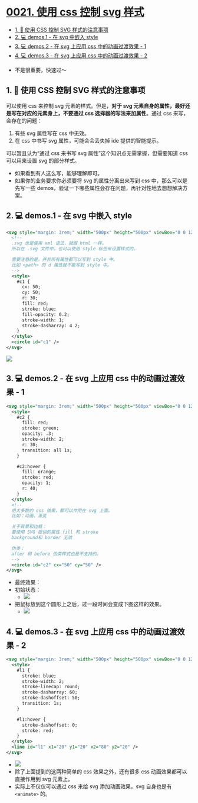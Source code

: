 # [0021. 使用 css 控制 svg 样式](https://github.com/Tdahuyou/svg/tree/main/0021.%20%E4%BD%BF%E7%94%A8%20css%20%E6%8E%A7%E5%88%B6%20svg%20%E6%A0%B7%E5%BC%8F)

<!-- region:toc -->
- [1. 📒 使用 CSS 控制 SVG 样式的注意事项](#1--使用-css-控制-svg-样式的注意事项)
- [2. 💻 demos.1 - 在 svg 中嵌入 style](#2--demos1---在-svg-中嵌入-style)
- [3. 💻 demos.2 - 在 svg 上应用 css 中的动画过渡效果 - 1](#3--demos2---在-svg-上应用-css-中的动画过渡效果---1)
- [4. 💻 demos.3 - 在 svg 上应用 css 中的动画过渡效果 - 2](#4--demos3---在-svg-上应用-css-中的动画过渡效果---2)
<!-- endregion:toc -->
- 不是很重要，快速过～

## 1. 📒 使用 CSS 控制 SVG 样式的注意事项

可以使用 css 来控制 svg 元素的样式。但是，**对于 svg 元素自身的属性，最好还是写在对应的元素身上，不要通过 css 选择器的写法来加属性**。通过 css 来写，会存在的问题：

1. 有些 svg 属性写在 css 中无效。
2. 在 css 中书写 svg 属性，可能会会丢失掉 ide 提供的智能提示。

可以暂且认为“通过 css 来书写 svg 属性”这个知识点无需掌握，但需要知道 css 可以用来设置 svg 的部分样式。

- 如果看到有人这么写，能够理解即可。
- 如果你的业务要求你必须要将 svg 的属性分离出来写到 css 中，那么可以是先写一些 demos，验证一下哪些属性会存在问题，再针对性地去想想解决方案。

## 2. 💻 demos.1 - 在 svg 中嵌入 style

```xml
<svg style="margin: 3rem;" width="500px" height="500px" viewBox="0 0 120 120" xmlns="http://www.w3.org/2000/svg">
  <!--
  .svg 也是使用 xml 语法，就跟 html 一样。
  所以在 .svg 文件中，也可以使用 style 标签来设置样式的。

  需要注意的是，并非所有属性都可以写到 style 中。
  比如 <path> 的 d 属性就不能写到 style 中。
  -->
  <style>
    #c1 {
      cx: 50;
      cy: 50;
      r: 30;
      fill: red;
      stroke: blue;
      fill-opacity: 0.2;
      stroke-width: 1;
      stroke-dasharray: 4 2;
    }
  </style>
  <circle id="c1" />
</svg>
```

![](https://cdn.nlark.com/yuque/0/2024/png/2331396/1714193362844-c5f5478c-124e-4dae-93a5-dc15c83777aa.png)

## 3. 💻 demos.2 - 在 svg 上应用 css 中的动画过渡效果 - 1

```xml
<svg style="margin: 3rem;" width="500px" height="500px" viewBox="0 0 120 120" xmlns="http://www.w3.org/2000/svg">
  <style>
    #c2 {
      fill: red;
      stroke: green;
      opacity: .3;
      stroke-width: 2;
      r: 30;
      transition: all 1s;
    }

    #c2:hover {
      fill: orange;
      stroke: red;
      opacity: 1;
      r: 40;
    }
  </style>
  <!--
  绝大多数的 css 效果，都可以作用在 svg 上面。
  比如：动画、渐变

  关于背景和边框：
  要使用 SVG 提供的属性 fill 和 stroke
  background和 border 无效

  伪类：
  after 和 before 伪类样式也是不支持的。
  -->
  <circle id="c2" cx="50" cy="50" />
</svg>
```

- 最终效果：
  <!-- - ![](./assets/svg.0050.demos.2.gif) -->
- 初始状态：
  - ![](https://cdn.nlark.com/yuque/0/2024/png/2331396/1714193356502-7603177d-eb39-4048-8e7b-c29a56320c7d.png)
- 把鼠标放到这个圆形上之后，过一段时间会变成下图这样的效果。
  - ![](https://cdn.nlark.com/yuque/0/2024/png/2331396/1714193368892-e583101b-d4a5-498a-8498-aa20c26ca7dc.png)

## 4. 💻 demos.3 - 在 svg 上应用 css 中的动画过渡效果 - 2

```xml
<svg style="margin: 3rem;" width="500px" height="500px" viewBox="0 0 120 120" xmlns="http://www.w3.org/2000/svg">
  <style>
    #l1 {
      stroke: blue;
      stroke-width: 2;
      stroke-linecap: round;
      stroke-dasharray: 60;
      stroke-dashoffset: 50;
      transition: 1s;
    }

    #l1:hover {
      stroke-dashoffset: 0;
      stroke: red;
    }
  </style>
  <line id="l1" x1="20" y1="20" x2="80" y2="20" />
</svg>
```

- ![](https://cdn.nlark.com/yuque/0/2024/gif/2331396/1716201871202-ea307fa2-102a-4b70-8cf9-6c1552f93baa.gif)
- 除了上面提到的这两种简单的 css 效果之外，还有很多 css 动画效果都可以直接作用到 svg 元素上。
- 实际上不仅仅可以通过 css 来给 svg 添加动画效果，svg 自身也是有 `<animate>` 的。
